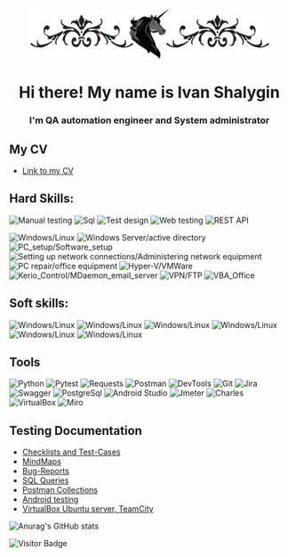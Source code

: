<div align="center"><img src="./Resource/logo2.png" height="92" alt="I very like fantastic and especially fantasy. Why unicorn? Why not?"/>
</div>
<h1 align="center">Hi there! My name is Ivan Shalygin</h1>
<h3 align="center">I'm QA automation engineer and System administrator</h3>

## My CV
- [Link to my CV](https://docs.google.com/document/d/11a-uW31bf-4bUR7mmHhzd_5yBENAvecm/edit?usp=share_link&ouid=110661488121049955310&rtpof=true&sd=true)

## Hard Skills:
![Manual testing](https://img.shields.io/badge/Manual%20testing-090909?style=for-the-badge&logo=Manual%20testing&logoColor=0b66c2%20)
![Sql](https://img.shields.io/badge/Sql-090909?style=for-the-badge&logo=Sql&logoColor=0b66c2%20)
![Test design](https://img.shields.io/badge/Test%20design-090909?style=for-the-badge&logo=Test%20design&logoColor=0b66c2%20)
![Web testing](https://img.shields.io/badge/Web%20testing-090909?style=for-the-badge&logo=Web%20testing&logoColor=0b66c2%20)
![REST API](https://img.shields.io/badge/REST%20API-090909?style=for-the-badge&logo=REST%20API&logoColor=0b66c2%20)

![Windows/Linux](https://img.shields.io/badge/Windows-Linux-090909?style=for-the-badge)
![Windows Server/active directory](https://img.shields.io/badge/Windows%20Server-active%20directory-090909?style=for-the-badge)
![PC_setup/Software_setup](https://img.shields.io/badge/PC%20setup-Software%20setup-090909?style=for-the-badge)
![Setting up network connections/Administering network equipment](https://img.shields.io/badge/Setting%20up%20network%20connections-Administering%20network%20equipment-090909?style=for-the-badge)
![PC repair/office equipment](https://img.shields.io/badge/PC%20repair-office%20equipment-090909?style=for-the-badge)
![Hyper-V/VMWare](https://img.shields.io/badge/Hyper_V-VMWare-090909?style=for-the-badge)
![Kerio_Control/MDaemon_email_server](https://img.shields.io/badge/Kerio_Control-MDaemon_email_server-090909?style=for-the-badge)
![VPN/FTP](https://img.shields.io/badge/VPN-FTP-090909?style=for-the-badge)
![VBA_Office](https://img.shields.io/badge/VBA_Office-090909?style=for-the-badge)

## Soft skills:
![Windows/Linux](https://img.shields.io/badge/Teamwork-8A2BE2?style=for-the-badge)
![Windows/Linux](https://img.shields.io/badge/Result%20orientation-8A2BE2?style=for-the-badge)
![Windows/Linux](https://img.shields.io/badge/Communication%20skills-8A2BE2?style=for-the-badge)
![Windows/Linux](https://img.shields.io/badge/Organizational%20abilities-8A2BE2?style=for-the-badge)
![Windows/Linux](https://img.shields.io/badge/High%20learning%20ability-8A2BE2?style=for-the-badge)
![Windows/Linux](https://img.shields.io/badge/Responsibility-8A2BE2?style=for-the-badge)


## Tools
![Python](https://img.shields.io/badge/Python-090909?style=for-the-badge&logo=Python&logoColor=47C5EB)
![Pytest](https://img.shields.io/badge/Pytest-090909?style=for-the-badge&logo=Pytest&logoColor=57D5FB)
![Requests](https://img.shields.io/badge/Requests-090909?style=for-the-badge&logo=Requests&logoColor=31648c%20)
![Postman](https://img.shields.io/badge/Postman-090909?style=for-the-badge&logo=Postman&logoColor=31648c%20)
![DevTools](https://img.shields.io/badge/Devtools-090909?style=for-the-badge&logo=google%20chrome)
![Git](https://img.shields.io/badge/Git-090909?style=for-the-badge&logo=Git&logoColor=909090)
![Jira](https://img.shields.io/badge/Jira-090909?style=for-the-badge&logo=Jira&logoColor=47C5FB)
![Swagger](https://img.shields.io/badge/Swagger-090909?style=for-the-badge&logo=swagger)
![PostgreSql](https://img.shields.io/badge/PostgreSql-090909?style=for-the-badge&logo=PostgreSql&logoColor=31648c%20)
![Android Studio](https://img.shields.io/badge/Android%20Studio-090909?style=for-the-badge&logo=Android%20Studio&logoColor=31648c%20)
![Jmeter](https://img.shields.io/badge/Jmeter-090909?style=for-the-badge&logo=Jmeter&logoColor=31648c%20)
![Charles](https://img.shields.io/badge/Charles-090909?style=for-the-badge&logo=Charles&logoColor=31648c%20)
![VirtualBox](https://img.shields.io/badge/VirtualBox-090909?style=for-the-badge&logo=virtualbox&logoColor=%230b66c2%20)
![Miro](https://img.shields.io/badge/Miro-090909?style=for-the-badge&logo=miro&logoColor=%23fabc32)

## Testing Documentation

- [Checklists and Test-Cases](./Resource/ChList-TK)
- [MindMaps](./Resource/MM)
- [Bug-Reports](./Resource/BReports)
- [SQL Queries](./Resource/SQLquery)
- [Postman Collections](./Resource/PostC)
- [Android testing](./Resource/Mobile)
- [VirtualBox Ubuntu server, TeamCity](./Resource/UbServTeam/tree/main)

![Anurag's GitHub stats](https://github-readme-stats.vercel.app/api?username=IvShalygin&show_icons=true)

![Visitor Badge](https://visitor-badge.laobi.icu/badge?page_id=IvShalygin)

<!--
**IvShalygin/IvShalygin** is a ✨ _special_ ✨ repository because its `README.md` (this file) appears on your GitHub profile.

Here are some ideas to get you started:

- 🔭 I’m currently working on ...
- 🌱 I’m currently learning ...
- 👯 I’m looking to collaborate on ...
- 🤔 I’m looking for help with ...
- 💬 Ask me about ...
- 📫 How to reach me: ...
- 😄 Pronouns: ...
- ⚡ Fun fact: ...
-->
